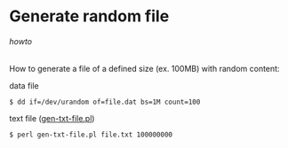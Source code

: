 # Generate random file
###### howto

How to generate a file of a defined size (ex. 100MB) with random content:

data file

    $ dd if=/dev/urandom of=file.dat bs=1M count=100


text file ([gen-txt-file.pl](https://github.com/jreisinger/blog/blob/master/code/gen-txt-file.pl))

    $ perl gen-txt-file.pl file.txt 100000000

